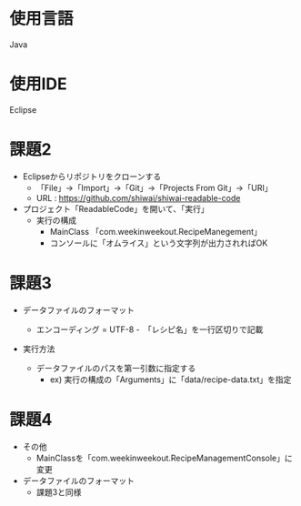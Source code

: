 # 使用言語 
Java

# 使用IDE
Eclipse

# 課題2
- Eclipseからリポジトリをクローンする
	- 「File」→「Import」→「Git」→「Projects From Git」→「URI」
	- URL : https://github.com/shiwai/shiwai-readable-code
- プロジェクト「ReadableCode」を開いて、「実行」
	- 実行の構成
		- MainClass 「com.weekinweekout.RecipeManegement」	
		- コンソールに「オムライス」という文字列が出力されればOK
		
# 課題3
- データファイルのフォーマット
	- エンコーディング = UTF-8
	-　「レシピ名」を一行区切りで記載

- 実行方法
	- データファイルのパスを第一引数に指定する
		- ex) 実行の構成の「Arguments」に「data/recipe-data.txt」を指定	
	
# 課題4
- その他
	- MainClassを「com.weekinweekout.RecipeManagementConsole」に変更
- データファイルのフォーマット
	- 課題3と同様
